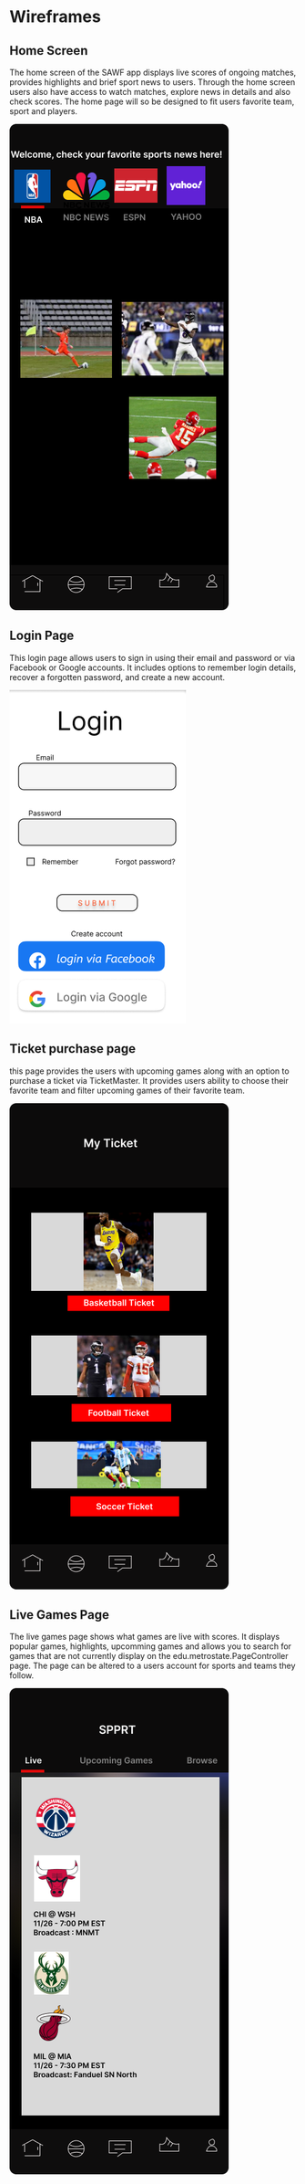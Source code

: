 # Wireframes

## Home Screen 

The home screen of the SAWF app displays live scores of
ongoing matches, provides highlights and brief sport news to
users. Through the home screen users also have access to watch
matches, explore news in details and also check scores.
The home page will so be designed to fit users favorite team,
sport and players.

![Wireframe 1](./Home.png)

## Login Page

This login page allows users to sign in using their email and password or via Facebook or Google accounts.
It includes options to remember login details, recover a forgotten password, and create a new account.

![Wireframe 2](./login.png)

## Ticket purchase page

this page provides the users with upcoming games along with an option to purchase a ticket via TicketMaster. 
It provides users ability to choose their favorite team and filter upcoming games of their favorite team.

![Wireframe_5](./Ticket.png)


## Live Games Page
The live games page shows what games are live with scores. It displays popular games, highlights, 
upcomming games and allows you to search for games that are not currently display on the edu.metrostate.PageController page.
The page can be altered to a users account for sports and teams they follow.

![Wireframe 6](./Live.png)
